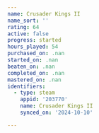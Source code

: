 ```yaml
---
name: Crusader Kings II
name_sort: ''
rating: 64
active: false
progress: started
hours_played: 54
purchased_on: .nan
started_on: .nan
beaten_on: .nan
completed_on: .nan
mastered_on: .nan
identifiers:
  - type: steam
    appid: '203770'
    name: Crusader Kings II
    synced_on: '2024-10-10'

---
```

